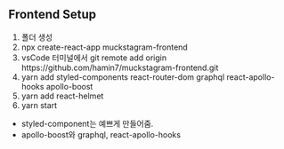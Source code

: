 ## Frontend Setup

<ol>
    <li>폴더 생성
    <li>npx create-react-app muckstagram-frontend
    <li>vsCode 터미널에서 git remote add origin https://github.com/hamin7/muckstagram-frontend.git
    <li>yarn add styled-components react-router-dom graphql react-apollo-hooks apollo-boost  
    <li>yarn add react-helmet
    <li>yarn start
</ol>

- styled-component는 예쁘게 만들어줌.
- apollo-boost와 graphql, react-apollo-hooks
